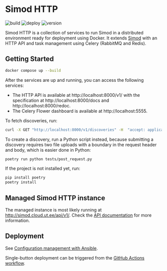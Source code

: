 # Simod HTTP

![build](https://github.com/AutomatedProcessImprovement/simod-http/actions/workflows/build.yaml/badge.svg)
![deploy](https://github.com/AutomatedProcessImprovement/simod-http/actions/workflows/deploy.yaml/badge.svg)
![version](https://img.shields.io/github/v/tag/AutomatedProcessImprovement/simod-http)

Simod HTTP is a collection of services to run Simod in a distributed environment ready for deployment using Docker. It extends [Simod](https://github.com/AutomatedProcessImprovement/Simod) with an HTTP API and task management using Celery (RabbitMQ and Redis).

## Getting Started

```bash
docker compose up --build
```

After the services are up and running, you can access the following services:

* The HTTP API is available at http://localhost:8000/v1/ with the specification at http://localhost:8000/docs and http://localhost:8000/redoc. 
* The Celery Flower dashboard is available at http://localhost:5555.

To fetch discoveries, run:

```bash
curl -X GET "http://localhost:8000/v1/discoveries" -H  "accept: application/json"
```

To create a discovery, run a Python script instead, because submitting a discovery requires two file uploads with a boundary in the request header and body, which is easier done in Python:

```bash
poetry run python tests/post_request.py
```

If the project is not installed yet, run:

```bash
pip install poetry
poetry install
```

## Managed Simod HTTP instance

The managed instance is most likely running at http://simod.cloud.ut.ee/api/v1/. Check the [API documentation](http://simod.cloud.ut.ee/api/v1/docs) for more information.

## Deployment

See [Configuration management with Ansible](ansible/README.md).

Single-button deployment can be triggered from the [GitHub Actions workflow]((https://github.com/AutomatedProcessImprovement/simod-http/actions/workflows/deploy.yaml)).